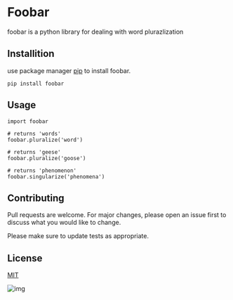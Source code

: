 # Foobar
foobar is a python library for dealing with word plurazlization

## Installition 
use package manager [pip](https://google.com) to install foobar.

```
pip install foobar
```
## Usage
```
import foobar

# returns 'words'
foobar.pluralize('word')

# returns 'geese'
foobar.pluralize('goose')

# returns 'phenomenon'
foobar.singularize('phenomena')
```
## Contributing
Pull requests are welcome. For major changes, please open an issue first to discuss what you would like to change.

Please make sure to update tests as appropriate.

## License
[MIT](https://www.mit.edu/)

![img]()

